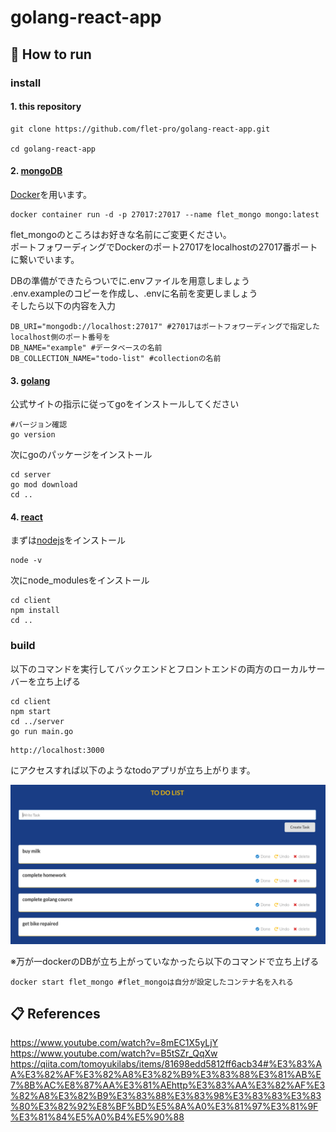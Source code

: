 # golang-react-app
## 👟 How to run
### install
#### 1. this repository
```shell
git clone https://github.com/flet-pro/golang-react-app.git

cd golang-react-app
```

#### 2. [mongoDB](https://www.mongodb.com/)
[Docker](https://www.docker.com/)を用います。
```shell
docker container run -d -p 27017:27017 --name flet_mongo mongo:latest
```
flet_mongoのところはお好きな名前にご変更ください。\
ポートフォワーディングでDockerのポート27017をlocalhostの27017番ポートに繋いでいます。

DBの準備ができたらついでに.envファイルを用意しましょう\
.env.exampleのコピーを作成し、.envに名前を変更しましょう\
そしたら以下の内容を入力
```.env
DB_URI="mongodb://localhost:27017" #27017はポートフォワーディングで指定したlocalhost側のポート番号を
DB_NAME="example" #データベースの名前
DB_COLLECTION_NAME="todo-list" #collectionの名前
```

#### 3. [golang](https://go.dev/)
公式サイトの指示に従ってgoをインストールしてください
```shell
#バージョン確認
go version
```
次にgoのパッケージをインストール
```shell
cd server
go mod download
cd ..
```

#### 4. [react](https://react.dev/)
まずは[nodejs](https://nodejs.org/ja/)をインストール
```shell
node -v
```
次にnode_modulesをインストール
```shell
cd client
npm install
cd ..
```

### build
以下のコマンドを実行してバックエンドとフロントエンドの両方のローカルサーバーを立ち上げる
```
cd client
npm start
cd ../server
go run main.go
```
```
http://localhost:3000
```
にアクセスすれば以下のようなtodoアプリが立ち上がります。

**![](app-img.png)**

※万が一dockerのDBが立ち上がっていなかったら以下のコマンドで立ち上げる
```shell
docker start flet_mongo #flet_mongoは自分が設定したコンテナ名を入れる
```

## 📋 References
https://www.youtube.com/watch?v=8mEC1X5yLjY \
https://www.youtube.com/watch?v=B5tSZr_QqXw \
https://qiita.com/tomoyukilabs/items/81698edd5812ff6acb34#%E3%83%AA%E3%82%AF%E3%82%A8%E3%82%B9%E3%83%88%E3%81%AB%E7%8B%AC%E8%87%AA%E3%81%AEhttp%E3%83%AA%E3%82%AF%E3%82%A8%E3%82%B9%E3%83%88%E3%83%98%E3%83%83%E3%83%80%E3%82%92%E8%BF%BD%E5%8A%A0%E3%81%97%E3%81%9F%E3%81%84%E5%A0%B4%E5%90%88 
